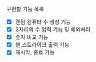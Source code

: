 구현할 기능 목록

- [x] 랜덤 컴퓨터 수 생성 기능
- [x] 3자리의 수 입력 기능 및 예외처리
- [x] 숫자 비교 기능
- [x] 볼,스트라이크 출력 기능
- [x] 재시작, 종료 기능